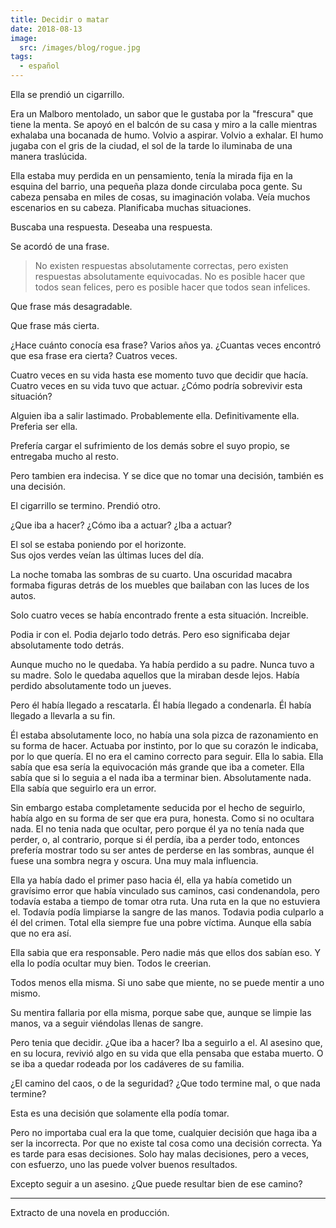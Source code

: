 ```yaml
---
title: Decidir o matar
date: 2018-08-13
image:
  src: /images/blog/rogue.jpg
tags:
  - español
---
```

Ella se prendió un cigarrillo. 

Era un Malboro mentolado, un sabor que le gustaba por la "frescura" que tiene la menta. Se apoyó en el balcón de su casa y miro a la calle mientras exhalaba una bocanada de humo. Volvio a aspirar. Volvio a exhalar. El humo jugaba con el gris de la ciudad, el sol de la tarde lo iluminaba de una manera traslúcida.

Ella estaba muy perdida en un pensamiento, tenía la mirada fija en la esquina del barrio, una pequeña plaza donde circulaba poca gente. Su cabeza pensaba en miles de cosas, su imaginación volaba. Veía muchos escenarios en su cabeza. Planificaba muchas situaciones.

Buscaba una respuesta. Deseaba una respuesta.

Se acordó de una frase.

> No existen respuestas absolutamente correctas, pero existen respuestas absolutamente equivocadas. No es posible hacer que todos sean felices, pero es posible hacer que todos sean infelices.

Que frase más desagradable.

Que frase más cierta.

¿Hace cuánto conocía esa frase? Varios años ya. ¿Cuantas veces encontró que esa frase era cierta? Cuatros veces.

Cuatro veces en su vida hasta ese momento tuvo que decidir que hacía. Cuatro veces en su vida tuvo que actuar. ¿Cómo podría sobrevivir esta situación?

Alguien iba a salir lastimado. Probablemente ella. Definitivamente ella. Preferia ser ella.

Prefería cargar el sufrimiento de los demás sobre el suyo propio, se entregaba mucho al resto.

Pero tambien era indecisa. Y se dice que no tomar una decisión, también es una decisión.

El cigarrillo se termino. Prendió otro.

¿Que iba a hacer? ¿Cómo iba a actuar? ¿Iba a actuar?

El sol se estaba poniendo por el horizonte. <br>
Sus ojos verdes veían las últimas luces del día.

La noche tomaba las sombras de su cuarto. Una oscuridad macabra formaba figuras detrás de los muebles que bailaban con las luces de los autos.

Solo cuatro veces se había encontrado frente a esta situación. Increible.

Podia ir con el. Podia dejarlo todo detrás. Pero eso significaba dejar absolutamente todo detrás.

Aunque mucho no le quedaba. Ya había perdido a su padre. Nunca tuvo a su madre. Solo le quedaba aquellos que la miraban desde lejos. Había perdido absolutamente todo un jueves.

Pero él había llegado a rescatarla. Él había llegado a condenarla. Él había llegado a llevarla a su fin.

Él estaba absolutamente loco, no había una sola pizca de razonamiento en su forma de hacer. Actuaba por instinto, por lo que su corazón le indicaba, por lo que quería. El no era el camino correcto para seguir. Ella lo sabia. Ella sabía que esa sería la equivocación más grande que iba a cometer. Ella sabía que si lo seguia a el nada iba a terminar bien. Absolutamente nada. Ella sabía que seguirlo era un error.

Sin embargo estaba completamente seducida por el hecho de seguirlo, había algo en su forma de ser que era pura, honesta. Como si no ocultara nada. El no tenia nada que ocultar, pero porque él ya no tenía nada que perder, o, al contrario, porque si él perdía, iba a perder todo, entonces prefería mostrar todo su ser antes de perderse en las sombras, aunque él fuese una sombra negra y oscura. Una muy mala influencia.

Ella ya había dado el primer paso hacia él, ella ya había cometido un gravísimo error que había vinculado sus caminos, casi condenandola, pero todavía estaba a tiempo de tomar otra ruta. Una ruta en la que no estuviera el. Todavía podía limpiarse la sangre de las manos. Todavia podia culparlo a él del crimen. Total ella siempre fue una pobre víctima. Aunque ella sabía que no era así.

Ella sabia que era responsable. Pero nadie más que ellos dos sabían eso. Y ella lo podía ocultar muy bien. Todos le creerian.

Todos menos ella misma. Si uno sabe que miente, no se puede mentir a uno mismo.

Su mentira fallaria por ella misma, porque sabe que, aunque se limpie las manos, va a seguir viéndolas llenas de sangre.

Pero tenia que decidir. ¿Que iba a hacer? Iba a seguirlo a el. Al asesino que, en su locura, revivió algo en su vida que ella pensaba que estaba muerto. O se iba a quedar rodeada por los cadáveres de su familia.

¿El camino del caos, o de la seguridad? ¿Que todo termine mal, o que nada termine?

Esta es una decisión que solamente ella podía tomar.

Pero no importaba cual era la que tome, cualquier decisión que haga iba a ser la incorrecta. Por que no existe tal cosa como una decisión correcta. Ya es tarde para esas decisiones. Solo hay malas decisiones, pero a veces, con esfuerzo, uno las puede volver buenos resultados.

Excepto seguir a un asesino. ¿Que puede resultar bien de ese camino?

---

Extracto de una novela en producción.
